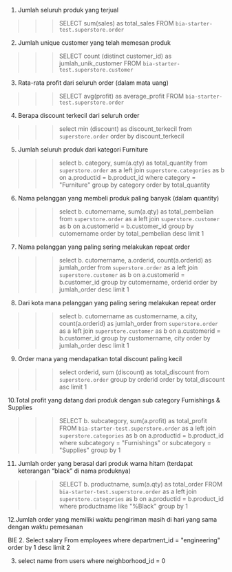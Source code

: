 1. Jumlah seluruh produk yang terjual
>>> SELECT sum(sales) as total_sales FROM `bia-starter-test.superstore.order`

2. Jumlah unique customer yang telah memesan produk
>>> SELECT count (distinct customer_id) as jumlah_unik_customer FROM `bia-starter-test.superstore.customer`

3. Rata-rata profit dari seluruh order (dalam mata uang)
>>> SELECT avg(profit) as average_profit FROM `bia-starter-test.superstore.order`

4. Berapa discount terkecil dari seluruh order
>>> select min (discount) as discount_terkecil from `superstore.order`
order by discount_terkecil

5. Jumlah seluruh produk dari kategori Furniture
>>> select b. category, sum(a.qty) as total_quantity
from `superstore.order` as a
left join
`superstore.categories` as b
on a.productid = b.product_id
where category = "Furniture"
group by category
order by total_quantity

6. Nama pelanggan yang membeli produk paling banyak (dalam quantity)
>>> select b. cutomername, sum(a.qty) as total_pembelian
from `superstore.order` as a
left join
`superstore.customer` as b
on a.customerid = b.customer_id
group by cutomername
order by total_pembelian desc
limit 1

7. Nama pelanggan yang paling sering melakukan repeat order
>>> select b. cutomername, a.orderid, count(a.orderid) as jumlah_order
from `superstore.order` as a
left join
`superstore.customer` as b
on a.customerid = b.customer_id
group by cutomername, orderid
order by jumlah_order desc
limit 1

8. Dari kota mana pelanggan yang paling sering melakukan repeat order
>>> select b. cutomername as customername, a.city, count(a.orderid) as jumlah_order
from `superstore.order` as a
left join
`superstore.customer` as b
on a.customerid = b.customer_id
group by customername, city
order by jumlah_order desc
limit 1

9. Order mana yang mendapatkan total discount paling kecil
>>> select orderid, sum (discount) as total_discount
from `superstore.order`
group by orderid
order by total_discount asc
limit 1

10.Total profit yang datang dari produk dengan sub category Furnishings &
Supplies
>>> SELECT b. subcategory, sum(a.profit) as total_profit
FROM `bia-starter-test.superstore.order` as a
left join
`superstore.categories` as b
on a.productid = b.product_id
where subcategory = "Furnishings" or subcategory = "Supplies"
group by 1


11. Jumlah order yang berasal dari produk warna hitam (terdapat keterangan
“black” di nama produknya)
>>> SELECT b. productname, sum(a.qty) as total_order
FROM `bia-starter-test.superstore.order` as a
left join
`superstore.categories` as b
on a.productid = b.product_id
where productname like "%Black"
group by 1

12.Jumlah order yang memiliki waktu pengiriman masih di hari yang sama dengan
waktu pemesanan


BIE
2. Select salary From employees
	where department_id = "engineering"
	order by 1 desc
	limit 2

3. select name from users
	where neighborhood_id = 0
